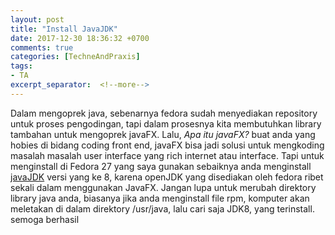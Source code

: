 ```yaml
---
layout: post
title: "Install JavaJDK"
date: 2017-12-30 18:36:32 +0700
comments: true
categories: [TechneAndPraxis]
tags:
- TA
excerpt_separator:  <!--more-->
---
```

Dalam mengoprek java, sebenarnya fedora sudah menyediakan repository untuk proses pengodingan, tapi dalam prosesnya kita membutuhkan library tambahan untuk mengoprek javaFX. Lalu, *Apa itu javaFX?* buat anda yang hobies di bidang coding front end, javaFX bisa jadi solusi untuk mengkoding masalah masalah user interface yang rich internet atau interface. Tapi untuk menginstall di Fedora 27 yang saya gunakan sebaiknya anda menginstall [javaJDK]() versi yang ke 8, karena openJDK yang disediakan oleh fedora ribet sekali dalam menggunakan JavaFX. Jangan lupa untuk merubah direktory library java anda, biasanya jika anda menginstall file rpm, komputer akan meletakan di dalam direktory /usr/java, lalu cari saja JDK8, yang terinstall. semoga berhasil
